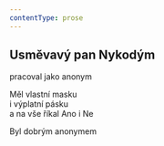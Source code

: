 ```yaml
---
contentType: prose
---
```


## Usměvavý pan Nykodým

pracoval jako anonym

Měl vlastní masku  
i výplatní pásku  
a na vše říkal Ano i Ne

Byl dobrým anonymem
